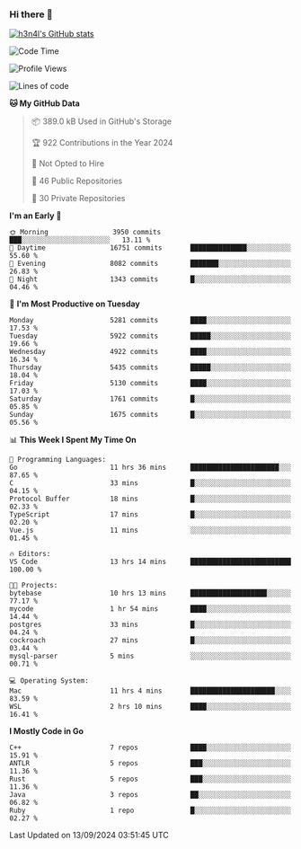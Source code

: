 ### Hi there 👋

[![h3n4l's GitHub stats](https://github-readme-stats.vercel.app/api?username=h3n4l&count_private=true&show_icons=true&theme=radical)](https://github.com/h3n4l/github-readme-stats)

<!--START_SECTION:waka-->
![Code Time](http://img.shields.io/badge/Code%20Time-1%2C931%20hrs%2057%20mins-blue)

![Profile Views](http://img.shields.io/badge/Profile%20Views-2-blue)

![Lines of code](https://img.shields.io/badge/From%20Hello%20World%20I%27ve%20Written-11.7%20million%20lines%20of%20code-blue)

**🐱 My GitHub Data** 

> 📦 389.0 kB Used in GitHub's Storage 
 > 
> 🏆 922 Contributions in the Year 2024
 > 
> 🚫 Not Opted to Hire
 > 
> 📜 46 Public Repositories 
 > 
> 🔑 30 Private Repositories 
 > 
**I'm an Early 🐤** 

```text
🌞 Morning                3950 commits        ███░░░░░░░░░░░░░░░░░░░░░░   13.11 % 
🌆 Daytime                16751 commits       ██████████████░░░░░░░░░░░   55.60 % 
🌃 Evening                8082 commits        ███████░░░░░░░░░░░░░░░░░░   26.83 % 
🌙 Night                  1343 commits        █░░░░░░░░░░░░░░░░░░░░░░░░   04.46 % 
```
📅 **I'm Most Productive on Tuesday** 

```text
Monday                   5281 commits        ████░░░░░░░░░░░░░░░░░░░░░   17.53 % 
Tuesday                  5922 commits        █████░░░░░░░░░░░░░░░░░░░░   19.66 % 
Wednesday                4922 commits        ████░░░░░░░░░░░░░░░░░░░░░   16.34 % 
Thursday                 5435 commits        █████░░░░░░░░░░░░░░░░░░░░   18.04 % 
Friday                   5130 commits        ████░░░░░░░░░░░░░░░░░░░░░   17.03 % 
Saturday                 1761 commits        █░░░░░░░░░░░░░░░░░░░░░░░░   05.85 % 
Sunday                   1675 commits        █░░░░░░░░░░░░░░░░░░░░░░░░   05.56 % 
```


📊 **This Week I Spent My Time On** 

```text
💬 Programming Languages: 
Go                       11 hrs 36 mins      ██████████████████████░░░   87.65 % 
C                        33 mins             █░░░░░░░░░░░░░░░░░░░░░░░░   04.15 % 
Protocol Buffer          18 mins             █░░░░░░░░░░░░░░░░░░░░░░░░   02.33 % 
TypeScript               17 mins             █░░░░░░░░░░░░░░░░░░░░░░░░   02.20 % 
Vue.js                   11 mins             ░░░░░░░░░░░░░░░░░░░░░░░░░   01.45 % 

🔥 Editors: 
VS Code                  13 hrs 14 mins      █████████████████████████   100.00 % 

🐱‍💻 Projects: 
bytebase                 10 hrs 13 mins      ███████████████████░░░░░░   77.17 % 
mycode                   1 hr 54 mins        ████░░░░░░░░░░░░░░░░░░░░░   14.44 % 
postgres                 33 mins             █░░░░░░░░░░░░░░░░░░░░░░░░   04.24 % 
cockroach                27 mins             █░░░░░░░░░░░░░░░░░░░░░░░░   03.44 % 
mysql-parser             5 mins              ░░░░░░░░░░░░░░░░░░░░░░░░░   00.71 % 

💻 Operating System: 
Mac                      11 hrs 4 mins       █████████████████████░░░░   83.59 % 
WSL                      2 hrs 10 mins       ████░░░░░░░░░░░░░░░░░░░░░   16.41 % 
```

**I Mostly Code in Go** 

```text
C++                      7 repos             ████░░░░░░░░░░░░░░░░░░░░░   15.91 % 
ANTLR                    5 repos             ███░░░░░░░░░░░░░░░░░░░░░░   11.36 % 
Rust                     5 repos             ███░░░░░░░░░░░░░░░░░░░░░░   11.36 % 
Java                     3 repos             ██░░░░░░░░░░░░░░░░░░░░░░░   06.82 % 
Ruby                     1 repo              █░░░░░░░░░░░░░░░░░░░░░░░░   02.27 % 
```




 Last Updated on 13/09/2024 03:51:45 UTC
<!--END_SECTION:waka-->

